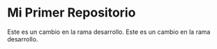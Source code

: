 # Mi Primer Repositorio
Este es un cambio en la rama desarrollo.
Este es un cambio en la rama desarrollo.
